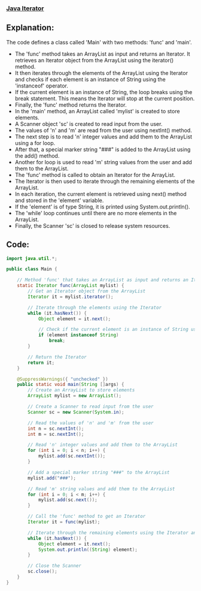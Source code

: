 ### [Java Iterator](https://www.hackerrank.com/challenges/java-iterator/problem?isFullScreen=true)

## Explanation:

The code defines a class called 'Main' with two methods: 'func' and 'main'.
- The 'func' method takes an ArrayList as input and returns an Iterator. It retrieves an Iterator object from the ArrayList using the iterator() method.
- It then iterates through the elements of the ArrayList using the Iterator and checks if each element is an instance of String using the 'instanceof' operator.
- If the current element is an instance of String, the loop breaks using the break statement. This means the Iterator will stop at the current position.
- Finally, the 'func' method returns the Iterator.
- In the 'main' method, an ArrayList called 'mylist' is created to store elements.
- A Scanner object 'sc' is created to read input from the user.
- The values of 'n' and 'm' are read from the user using nextInt() method.
- The next step is to read 'n' integer values and add them to the ArrayList using a for loop.
- After that, a special marker string "###" is added to the ArrayList using the add() method.
- Another for loop is used to read 'm' string values from the user and add them to the ArrayList.
- The 'func' method is called to obtain an Iterator for the ArrayList.
- The Iterator is then used to iterate through the remaining elements of the ArrayList.
- In each iteration, the current element is retrieved using next() method and stored in the 'element' variable.
- If the 'element' is of type String, it is printed using System.out.println().
- The 'while' loop continues until there are no more elements in the ArrayList.
- Finally, the Scanner 'sc' is closed to release system resources.

## Code:
```java
import java.util.*;

public class Main {

    // Method 'func' that takes an ArrayList as input and returns an Iterator
    static Iterator func(ArrayList mylist) {
        // Get an Iterator object from the ArrayList
        Iterator it = mylist.iterator();

        // Iterate through the elements using the Iterator
        while (it.hasNext()) {
            Object element = it.next();

            // Check if the current element is an instance of String using 'instanceof' operator
            if (element instanceof String)
                break;
        }

        // Return the Iterator
        return it;
    }

    @SuppressWarnings({ "unchecked" })
    public static void main(String []args) {
        // Create an ArrayList to store elements
        ArrayList mylist = new ArrayList();

        // Create a Scanner to read input from the user
        Scanner sc = new Scanner(System.in);

        // Read the values of 'n' and 'm' from the user
        int n = sc.nextInt();
        int m = sc.nextInt();

        // Read 'n' integer values and add them to the ArrayList
        for (int i = 0; i < n; i++) {
            mylist.add(sc.nextInt());
        }

        // Add a special marker string "###" to the ArrayList
        mylist.add("###");

        // Read 'm' string values and add them to the ArrayList
        for (int i = 0; i < m; i++) {
            mylist.add(sc.next());
        }

        // Call the 'func' method to get an Iterator
        Iterator it = func(mylist);

        // Iterate through the remaining elements using the Iterator and print them
        while (it.hasNext()) {
            Object element = it.next();
            System.out.println((String) element);
        }

        // Close the Scanner
        sc.close();
    }
}

```
